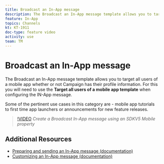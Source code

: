 ```yaml
---
title: Broadcast an In-App message 
description: The Broadcast an In-App message template allows you to target all users of your mobile app with Adobe Campaign Standard (ACS)
feature: In-App
topics: Channels
kt: KT-1911
doc-type: feature video
activity: use
team: TM
---
```


# Broadcast an In-App message

The Broadcast an In-App message template allows you to target all users of a mobile app whether or not Campaign has their profile information. For this you will need to use the **Target all users of a mobile app template** when configuring the IN-App message.

Some of the pertinent use cases in this category are - mobile app tutorials to first time app launchers or announcements for new feature releases.

>[!VIDEO](https://video.tv.adobe.com/v/26199?quality=12)
*Create a Broadcast In-App message using an SDKV5 Mobile property*

## Additional Resources

* [Preparing and sending an In-App message (documentation)](https://helpx.adobe.com/campaign/standard/channels/using/preparing-and-sending-an-in-app-message.html)
* [Customizing an In-App message (documentation)](https://helpx.adobe.com/campaign/standard/channels/using/customizing-an-in-app-message.html)
